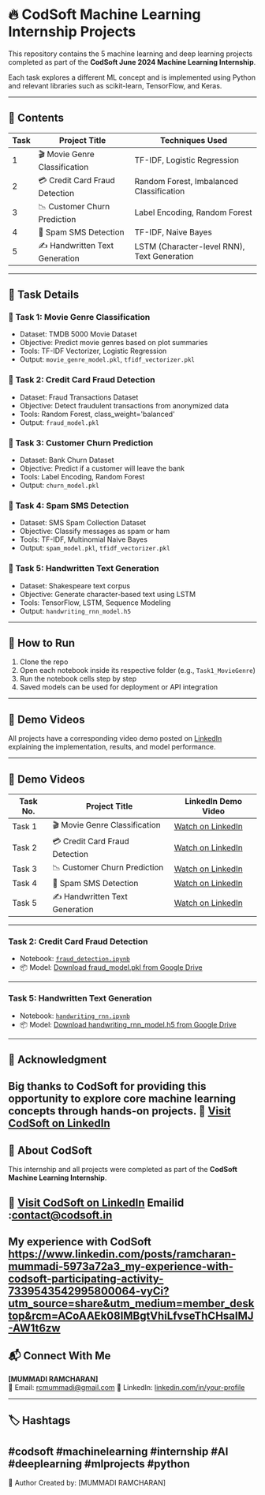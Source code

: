 # 🔥 CodSoft Machine Learning Internship Projects

This repository contains the 5 machine learning and deep learning projects completed as part of the **CodSoft June 2024 Machine Learning Internship**.

Each task explores a different ML concept and is implemented using Python and relevant libraries such as scikit-learn, TensorFlow, and Keras.

---

## 📌 Contents

| Task | Project Title                    | Techniques Used                            |
|------|----------------------------------|--------------------------------------------|
| 1    | 🎬 Movie Genre Classification    | TF-IDF, Logistic Regression                 |
| 2    | 💳 Credit Card Fraud Detection   | Random Forest, Imbalanced Classification   |
| 3    | 📉 Customer Churn Prediction     | Label Encoding, Random Forest              |
| 4    | 💬 Spam SMS Detection            | TF-IDF, Naive Bayes                        |
| 5    | ✍️ Handwritten Text Generation   | LSTM (Character-level RNN), Text Generation|

---

## 🧠 Task Details

### 🔹 **Task 1: Movie Genre Classification**
- Dataset: TMDB 5000 Movie Dataset
- Objective: Predict movie genres based on plot summaries
- Tools: TF-IDF Vectorizer, Logistic Regression
- Output: `movie_genre_model.pkl`, `tfidf_vectorizer.pkl`

### 🔹 **Task 2: Credit Card Fraud Detection**
- Dataset: Fraud Transactions Dataset
- Objective: Detect fraudulent transactions from anonymized data
- Tools: Random Forest, class_weight='balanced'
- Output: `fraud_model.pkl`

### 🔹 **Task 3: Customer Churn Prediction**
- Dataset: Bank Churn Dataset
- Objective: Predict if a customer will leave the bank
- Tools: Label Encoding, Random Forest
- Output: `churn_model.pkl`

### 🔹 **Task 4: Spam SMS Detection**
- Dataset: SMS Spam Collection Dataset
- Objective: Classify messages as spam or ham
- Tools: TF-IDF, Multinomial Naive Bayes
- Output: `spam_model.pkl`, `tfidf_vectorizer.pkl`

### 🔹 **Task 5: Handwritten Text Generation**
- Dataset: Shakespeare text corpus
- Objective: Generate character-based text using LSTM
- Tools: TensorFlow, LSTM, Sequence Modeling
- Output: `handwriting_rnn_model.h5`

---

## 🚀 How to Run

1. Clone the repo
2. Open each notebook inside its respective folder (e.g., `Task1_MovieGenre`)
3. Run the notebook cells step by step
4. Saved models can be used for deployment or API integration

---

## 🎥 Demo Videos

All projects have a corresponding video demo posted on [LinkedIn](https://www.linkedin.com) explaining the implementation, results, and model performance.

---

## 🎥 Demo Videos

| Task No. | Project Title                  | LinkedIn Demo Video |
|----------|--------------------------------|----------------------|
| Task 1   | 🎬 Movie Genre Classification  | [Watch on LinkedIn](https://www.linkedin.com/posts/ramcharan-mummadi-5973a72a3_codsoft-machinelearning-internship-activity-7339361898611560450-ZZ0V?utm_source=share&utm_medium=member_desktop&rcm=ACoAAEk08IMBgtVhiLfvseThCHsaIMJ-AW1t6zw) |
| Task 2   | 💳 Credit Card Fraud Detection | [Watch on LinkedIn](https://www.linkedin.com/posts/ramcharan-mummadi-5973a72a3_codsoft-machinelearning-frauddetection-activity-7339363379259523072-pgmh?utm_source=share&utm_medium=member_desktop&rcm=ACoAAEk08IMBgtVhiLfvseThCHsaIMJ-AW1t6zw) |
| Task 3   | 📉 Customer Churn Prediction   | [Watch on LinkedIn](https://www.linkedin.com/posts/ramcharan-mummadi-5973a72a3_codsoft-machinelearning-internship-activity-7339364273288093697-NoSc?utm_source=share&utm_medium=member_desktop&rcm=ACoAAEk08IMBgtVhiLfvseThCHsaIMJ-AW1t6zw) |
| Task 4   | 💬 Spam SMS Detection          | [Watch on LinkedIn](https://www.linkedin.com/posts/ramcharan-mummadi-5973a72a3_codsoft-machinelearning-spamfilter-activity-7339364520240271362-bKZ6?utm_source=share&utm_medium=member_desktop&rcm=ACoAAEk08IMBgtVhiLfvseThCHsaIMJ-AW1t6zw) |
| Task 5   | ✍️ Handwritten Text Generation | [Watch on LinkedIn](https://www.linkedin.com/posts/ramcharan-mummadi-5973a72a3_codsoft-deeplearning-rnn-activity-7339365018871701505-8uOS?utm_source=share&utm_medium=member_desktop&rcm=ACoAAEk08IMBgtVhiLfvseThCHsaIMJ-AW1t6zw) |


---
### Task 2: Credit Card Fraud Detection

- Notebook: [`fraud_detection.ipynb`](https://github.com/r-charan27/CodSoft_taskno/blob/29f6d2cfa168062eb562d0693c28dc801836ca2e/Task2_FraudDetection/CodSoft%20M.L%20Task-2%20.ipynb)
- 📦 Model: [Download fraud_model.pkl from Google Drive](https://drive.google.com/file/d/1jkCgGruZCOSYOCJI1NnoNPTRh0wy2Kk0/view?usp=drive_link)
---
### Task 5: Handwritten Text Generation

- Notebook: [`handwriting_rnn.ipynb`](https://github.com/r-charan27/CodSoft_taskno/blob/462699ae1fd024533e84ef5f35c4086f68b79177/Task5_HandwritingGen/CodSoft%20M.L%20Task-5.ipynb)
- 📦 Model: [Download handwriting_rnn_model.h5 from Google Drive](https://drive.google.com/file/d/1Kepw5IAAKyOIWIH2DgIJeqSpTbhKK55b/view?usp=drive_link)
---
## 🙏 Acknowledgment

Big thanks to **CodSoft** for providing this opportunity to explore core machine learning concepts through hands-on projects.
🔗 [Visit CodSoft on LinkedIn](https://www.linkedin.com/company/codsoft/?lipi=urn%3Ali%3Apage%3Ad_flagship3_detail_base%3BSEs9OP5LQaaL4k26xzw%2FBA%3D%3D)
---

## 🏢 About CodSoft

This internship and all projects were completed as part of the **CodSoft Machine Learning Internship**.

🔗 [Visit CodSoft on LinkedIn](https://www.linkedin.com/company/codsoft/?lipi=urn%3Ali%3Apage%3Ad_flagship3_detail_base%3BSEs9OP5LQaaL4k26xzw%2FBA%3D%3D)
Emailid :contact@codsoft.in
---
My experience with CodSoft
https://www.linkedin.com/posts/ramcharan-mummadi-5973a72a3_my-experience-with-codsoft-participating-activity-7339543542995800064-vyCi?utm_source=share&utm_medium=member_desktop&rcm=ACoAAEk08IMBgtVhiLfvseThCHsaIMJ-AW1t6zw
---
## 📬 Connect With Me

**[MUMMADI RAMCHARAN]**  
📧 Email: rcmummadi@gmail.com 
🔗 LinkedIn: [linkedin.com/in/your-profile](https://www.linkedin.com/in/ramcharan-mummadi-5973a72a3)

---

## 🏷️ Hashtags
#codsoft #machinelearning #internship #AI #deeplearning #mlprojects #python
---
📃 Author Created by: [MUMMADI RAMCHARAN]
